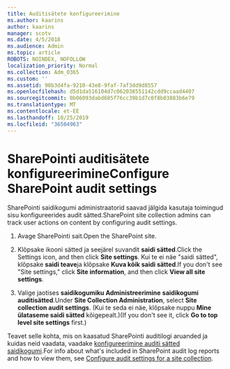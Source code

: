 ```yaml
---
title: Auditisätete konfigureerimine
ms.author: kaarins
author: kaarins
manager: scotv
ms.date: 4/5/2018
ms.audience: Admin
ms.topic: article
ROBOTS: NOINDEX, NOFOLLOW
localization_priority: Normal
ms.collection: Adm_O365
ms.custom: ''
ms.assetid: 98b3d4fa-9210-43e8-9faf-7af3dd9d8557
ms.openlocfilehash: d5d1da516104d7c062038551142cdd9ccaad4407
ms.sourcegitcommit: 0b06093dabd685f76cc39b1d7c0f8b03883b6e79
ms.translationtype: MT
ms.contentlocale: et-EE
ms.lasthandoff: 10/25/2019
ms.locfileid: "36504963"
---
```

# <a name="configure-sharepoint-audit-settings"></a><span data-ttu-id="a5ed6-102">SharePointi auditisätete konfigureerimine</span><span class="sxs-lookup"><span data-stu-id="a5ed6-102">Configure SharePoint audit settings</span></span>

<span data-ttu-id="a5ed6-103">SharePointi saidikogumi administraatorid saavad jälgida kasutaja toimingud sisu konfigureerides audit sätted.</span><span class="sxs-lookup"><span data-stu-id="a5ed6-103">SharePoint site collection admins can track user actions on content by configuring audit settings.</span></span>
  
1. <span data-ttu-id="a5ed6-104">Avage SharePointi sait.</span><span class="sxs-lookup"><span data-stu-id="a5ed6-104">Open the SharePoint site.</span></span>
    
2. <span data-ttu-id="a5ed6-105">Klõpsake ikooni sätted ja seejärel suvandit **saidi sätted**.</span><span class="sxs-lookup"><span data-stu-id="a5ed6-105">Click the Settings icon, and then click **Site settings**.</span></span> <span data-ttu-id="a5ed6-106">Kui te ei näe "saidi sätted", klõpsake **saidi teave**ja klõpsake **Kuva kõik saidi sätted**.</span><span class="sxs-lookup"><span data-stu-id="a5ed6-106">If you don't see "Site settings," click **Site information**, and then click **View all site settings**.</span></span>
    
3. <span data-ttu-id="a5ed6-107">Valige jaotises **saidikogumiku Administreerimine** **saidikogumi auditisätted**.</span><span class="sxs-lookup"><span data-stu-id="a5ed6-107">Under **Site Collection Administration**, select **Site collection audit settings**.</span></span> <span data-ttu-id="a5ed6-108">(Kui te seda ei näe, klõpsake nuppu **Mine ülataseme saidi sätted** kõigepealt.)</span><span class="sxs-lookup"><span data-stu-id="a5ed6-108">(If you don't see it, click **Go to top level site settings** first.)</span></span> 
    
<span data-ttu-id="a5ed6-109">Teavet selle kohta, mis on kaasatud SharePointi auditilogi aruanded ja kuidas neid vaadata, vaadake [konfigureerimine auditi sätted saidikogumi](https://go.microsoft.com/fwlink/?linkid=404050).</span><span class="sxs-lookup"><span data-stu-id="a5ed6-109">For info about what's included in SharePoint audit log reports and how to view them, see [Configure audit settings for a site collection](https://go.microsoft.com/fwlink/?linkid=404050).</span></span>
  

